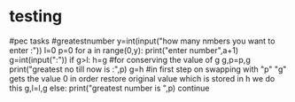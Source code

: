 # testing
#pec tasks
#greatestnumber
y=int(input("how many nmbers you want to enter  :"))
l=0
p=0
for a in range(0,y):
    print("enter number",a+1)
    g=int(input(":"))
    if g>l:
        h=g                #for conserving the value of g
        g,p=p,g
        print("greatest no till now is :",p)
        g=h    #in first step on swapping with "p" "g" gets the value 0 in order restore original value which is stored in h we do this 
        g,l=l,g
    else:
        print("greatest number is ",p)
        continue
    
